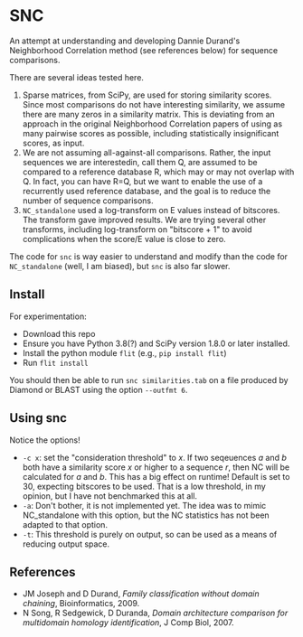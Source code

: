 # SNC

An attempt at understanding and developing Dannie Durand's Neighborhood Correlation method
(see references below) for sequence comparisons.

There are several ideas tested here. 

1. Sparse matrices, from SciPy, are used for storing similarity scores. Since most comparisons do
   not have interesting similarity, we assume there are many zeros in a similarity matrix. This is
   deviating from an approach in the original Neighborhood Correlation papers of using as many
   pairwise scores as possible, including statistically insignificant scores, as input.
2. We are not assuming all-against-all comparisons. Rather, the input sequences we are interestedin,
   call them Q, are assumed to be compared to a reference database R, which may or may not overlap
   with Q. In fact, you can have R=Q, but we want to enable the use of a recurrently used reference
   database, and the goal is to reduce the number of sequence comparisons.
3. `NC_standalone` used a log-transform on E values instead of bitscores. The transform gave
   improved results. We are trying several other transforms, including log-transform on "bitscore +
   1" to avoid complications when the score/E value is close to zero.
   
The code for `snc` is way easier to understand and modify than the code for `NC_standalone` (well, I
am biased), but `snc` is also far slower.



## Install

For experimentation:

* Download this repo
* Ensure you have Python 3.8(?) and SciPy version 1.8.0 or later installed.
* Install the python module `flit` (e.g., `pip install flit`)
* Run `flit install`

You should then be able to run `snc similarities.tab` on a file produced by Diamond or BLAST
using the option `--outfmt 6`.

## Using snc

Notice the options!

* `-c x`: set the "consideration threshold" to _x_. If two seqeuences _a_ and _b_ both have a
  similarity score _x_ or higher to a sequence _r_, then NC will be calculated for _a_ and _b_. This
  has a big effect on runtime! Default is set to 30, expecting bitscores to be used. That is a low
  threshold, in my opinion, but I have not benchmarked this at all.
* `-a`: Don't bother, it is not implemented yet. The idea was to mimic NC_standalone with this option, but the NC statistics 
  has not been adapted to that option.
* `-t`: This threshold is purely on output, so can be used as a means of reducing output space.


## References

* JM Joseph and D Durand, _Family classification without domain chaining_, Bioinformatics, 2009.
* N Song, R Sedgewick, D Duranda, _Domain architecture comparison for multidomain homology identification_, J Comp Biol, 2007.
